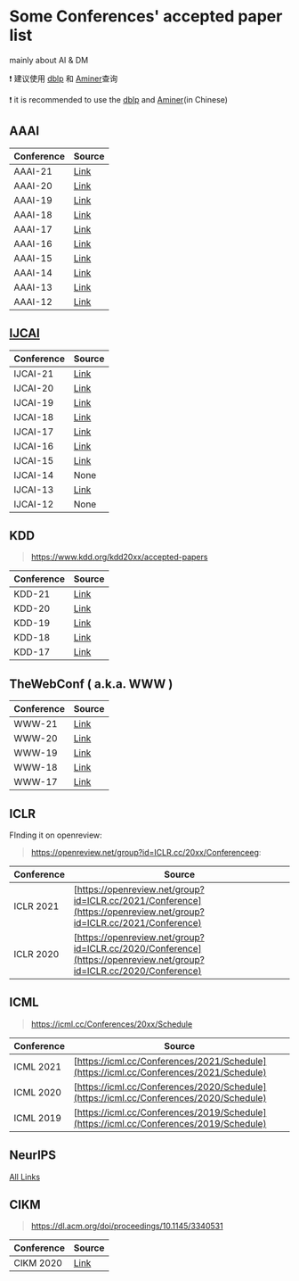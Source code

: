 # Some Conferences' accepted paper list

mainly about AI & DM

❗ 建议使用 [dblp](https://dblp.uni-trier.de/) 和 [Aminer](https://www.aminer.cn/conf)查询

❗ it is recommended to use the [dblp](https://dblp.uni-trier.de/) and [Aminer](https://www.aminer.cn/conf)(in Chinese)

## AAAI

| Conference | Source                                                       |
| ---------- | ------------------------------------------------------------ |
| AAAI-21    | [Link](https://aaai.org/Conferences/AAAI-21/wp-content/uploads/2020/12/AAAI-21_Accepted-Paper-List.Main_.Technical.Track_.pdf) |
| AAAI-20    | [Link](https://aaai.org/Conferences/AAAI-20/wp-content/uploads/2020/01/AAAI-20-Accepted-Paper-List.pdf) |
| AAAI-19    | [Link](https://aaai.org/Conferences/AAAI-19/wp-content/uploads/2018/11/AAAI-19_Accepted_Papers.pdf) |
| AAAI-18    | [Link](https://aaai.org/Conferences/AAAI-18/wp-content/uploads/2017/12/AAAI-18-Accepted-Paper-List.Web_.pdf) |
| AAAI-17    | [Link](https://www.aaai.org/Conferences/AAAI/2017/aaai17accepted-papers.pdf) |
| AAAI-16    | [Link](https://www.aaai.org/Conferences/AAAI/2016/aaai16accepted-papers.pdf) |
| AAAI-15    | [Link](https://www.aaai.org/Conferences/AAAI/2015/iaai15accepted-papers.pdf) |
| AAAI-14    | [Link](https://www.aaai.org/Conferences/AAAI/2014/aaai14accepts.php) |
| AAAI-13    | [Link](https://www.aaai.org/Conferences/AAAI/2013/aaai13accepts.php) |
| AAAI-12    | [Link](https://www.aaai.org/Conferences/AAAI/2012/aaai12accepts.pdf) |


## [IJCAI](https://www.ijcai.org/past_proceedings)

| Conference | Source                                                      |
| ---------- | ----------------------------------------------------------- |
|IJCAI-21|[Link](https://ijcai-21.org/program-main-track/)|
| IJCAI-20   | [Link](http://static.ijcai.org/2020-accepted_papers.html)   |
| IJCAI-19   | [Link](https://www.ijcai19.org/accepted-papers.html)        |
| IJCAI-18   | [Link](https://www.ijcai-18.org/accepted-papers/index.html) |
| IJCAI-17   | [Link](https://ijcai-17.org/accepted-papers.html)           |
| IJCAI-16   | [Link](https://www.ijcai.org/proceedings/2016)              |
| IJCAI-15   | [Link](https://www.ijcai.org/Proceedings/2015)              |
| IJCAI-14   | None                                                        |
| IJCAI-13   | [Link](https://www.ijcai.org/Proceedings/2013)              |
| IJCAI-12   | None                                                        |

## KDD

> https://www.kdd.org/kdd20xx/accepted-papers

| Conference | Source                                              |
| ---------- | --------------------------------------------------- |
|KDD-21| [Link](https://kdd.org/kdd2021/accepted-papers)|
| KDD-20     | [Link](https://www.kdd.org/kdd2020/accepted-papers) |
| KDD-19     | [Link](https://www.kdd.org/kdd2019/accepted-papers) |
| KDD-18     | [Link](https://www.kdd.org/kdd2018/accepted-papers) |
| KDD-17     | [Link](https://www.kdd.org/kdd2017/accepted-papers) |


## TheWebConf ( a.k.a. WWW )

| Conference | Source                                                     |
| ---------- | ---------------------------------------------------------- |
|WWW-21| [Link](https://www2021.thewebconf.org/program/papers/)|
| WWW-20     | [Link](https://dl.acm.org/doi/proceedings/10.1145/3366423) |
| WWW-19     | [Link](https://www2019.thewebconf.org/accepted-papers)     |
| WWW-18     | [Link](https://dl.acm.org/doi/proceedings/10.5555/3178876) |
| WWW-17     | [Link](https://dl.acm.org/doi/proceedings/10.1145/3308558) |

## ICLR

FInding it on openreview:


> https://openreview.net/group?id=ICLR.cc/20xx/Conferenceeg:
>

| Conference | Source                                                     |
| ---------- | ---------------------------------------------------------- |
| ICLR 2021  | [https://openreview.net/group?id=ICLR.cc/2021/Conference](https://openreview.net/group?id=ICLR.cc/2021/Conference) |
| ICLR 2020     | [https://openreview.net/group?id=ICLR.cc/2020/Conference](https://openreview.net/group?id=ICLR.cc/2020/Conference)     |



## ICML

>  https://icml.cc/Conferences/20xx/Schedule

| Conference | Source                                                     |
| ---------- | ---------------------------------------------------------- |
|ICML 2021| [https://icml.cc/Conferences/2021/Schedule](https://icml.cc/Conferences/2021/Schedule)|
| ICML 2020 | [https://icml.cc/Conferences/2020/Schedule](https://icml.cc/Conferences/2020/Schedule) |
| ICML 2019  | [https://icml.cc/Conferences/2019/Schedule](https://icml.cc/Conferences/2019/Schedule)     |



## NeurIPS

[All Links](https://papers.nips.cc/)



## CIKM

> https://dl.acm.org/doi/proceedings/10.1145/3340531

| Conference | Source                                                     |
| ---------- | ---------------------------------------------------------- |
|CIKM 2020|[Link](https://www.cikm2020.org/index.html@p=1073.html)|

